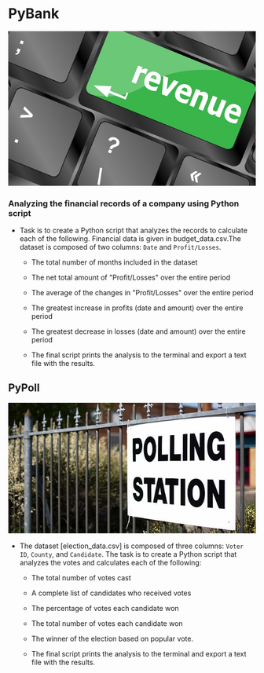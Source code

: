 # PyBank
![Revenue](Images/revenue-per-lead.jpg)

### Analyzing the financial records of a company using Python script
* Task is to create a Python script that analyzes the records to calculate each of the following. Financial data is given in budget_data.csv.The dataset is composed of two columns: `Date` and `Profit/Losses`.

  * The total number of months included in the dataset

  * The net total amount of "Profit/Losses" over the entire period

  * The average of the changes in "Profit/Losses" over the entire period

  * The greatest increase in profits (date and amount) over the entire period

  * The greatest decrease in losses (date and amount) over the entire period
  
  * The final script prints the analysis to the terminal and export a text file with the results.

## PyPoll

![Vote-Counting](Images/Vote_counting.jpg)

* The dataset [election_data.csv] is composed of three columns: `Voter ID`, `County`, and `Candidate`. The task is to create a Python script that analyzes the votes and calculates each of the following:

  * The total number of votes cast

  * A complete list of candidates who received votes

  * The percentage of votes each candidate won

  * The total number of votes each candidate won

  * The winner of the election based on popular vote.

  * The final script prints the analysis to the terminal and export a text file with the results.

